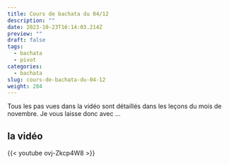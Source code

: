 ```yaml
---
title: Cours de bachata du 04/12
description: ""
date: 2023-10-23T16:14:03.214Z
preview: ""
draft: false
tags:
  - bachata
  - pivot
categories:
  - bachata
slug: cours-de-bachata-du-04-12
weight: 284
---
```


Tous les pas vues dans la vidéo sont détaillés dans les leçons du mois de novembre. Je vous laisse donc avec ...

## la vidéo

{{< youtube ovj-Zkcp4W8 >}}
